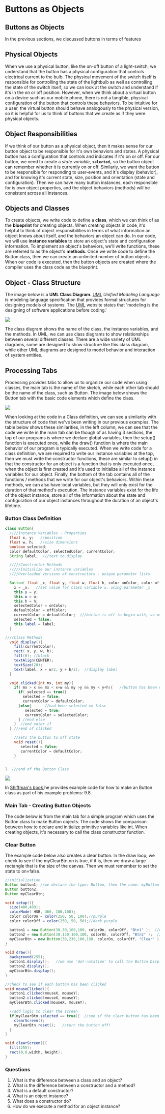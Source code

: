 # Buttons as Objects

## Buttons as Objects

In the previous sections, we discussed buttons in terms of features

## Physical Objects

When we use a physical button, like the on-off button of a light-switch, we understand that the button has a physical configuration that controls electrical current to the bulb. The physical movement of the switch itself is responsible for controlling the state of the lightbulb as well as controlling the state of the switch itself, so we can look at the switch and understand if it's in the on or off position. However, when we think about a virtual button on a device such as our mobile phone, there is not a tangible, physical configuration of the button that controls these behaviors. To be intuitive for a user, the virtual button should behave analogously to the physical version, so it is helpful for us to think of buttons that we create as if they were physical objects.

## Object Responsibilities

If we think of our button as a physical object, then it makes sense for our button object to be responsible for it's own behaviors and states. A physical button has a configuration that controls and indicates if it's on or off. For our button, we need to create a _state variable_, **`selected,`** so the button object can remember whether it is currently on or off. Similarly, we want the button to be responsible for responding to user-events, and it's display \(behavior\), and for knowing it's current state, size, position and orientation \(state and configuration\). Then we can have many button instances, each responsible for is own object properties, and the object behaviors \(methods\) will be consistent across all instances.

## Objects and Classes

To create objects, we write code to define a **class**, which we can think of as the **blueprint** for creating objects. When creating objects in code, it's helpful to think of object responsibilities in terms of what information an object knows about itself, and the behaviors an object can do. In our code, we will use **instance variables** to store an object's state and configuration information. To implement an object's behaviors, we'll write functions, these are referred to as the object's **methods**. Once we write code to define the Button class, then we can create an unlimited number of button objects. When our code is executed, then the button objects are created where the compiler uses the class code as the blueprint.

## Object - Class Structure

The image below is a **UML Class Diagram**. [UML](http://www.omg.org/gettingstarted/what_is_uml.htm) _Unified Modeling Language_ is modeling language specification that provides formal structures for designing models of systems. The [UML](http://www.omg.org/gettingstarted/what_is_uml.htm) website states that 'modeling is the designing of software applications before coding.'

![](../../.gitbook/assets/screen-shot-2019-04-01-at-7.45.41-am.png)

The class diagram shows the name of the class, the instance variables, and the methods. In UML, we can use class diagrams to show relationships between several different classes. There are a wide variety of UML diagrams, some are designed to show structure like this class diagram, while other UML diagrams are designed to model behavior and interaction of system entities.

## Processing Tabs

Processing provides tabs to allow us to organize our code when using classes, the main tab is the name of the sketch, while each other tab should be the name of the class, such as Button. The image below shows the Button tab with the basic code elements which define the class.

![](../../.gitbook/assets/screen-shot-2019-04-01-at-7.49.44-am.png)

When looking at the code in a Class definition, we can see a similarity with the structure of code that we've been writing in our previous examples. The table below shows these similarities, in the left column, we can see that the code we write in the main tab can be though of as having 3 sections, the top of our programs is where we declare global variables, then the setup\(\) function is executed once, while the draw\(\) function is where the main behavior of our program is typically executed. When we write code for a class definition, we are required to write our instance variables at the top, then we must write the constructor functions, these are similar to setup\(\) in that the constructor for an object is a function that is only executed once, when the object is first created and it's used to initialize all of the instance variables for our object. Finally, the bottom of the tab contains all of the functions / methods that we write for our object's behaviors. Within these methods, we can also have local variables, but they will only exist for the duration of that method's execution. The instance variables exist for the life of the object instance, store all of the information about the state and configuration of our object instances throughout the duration of an object's lifetime.

### Button Class Definition

```java
class Button{
  ////Instance Variables - Properties
  float x, y;   //position
  float w, h;   //size dimensions
  boolean selected;
  color defaultColor, selectedColor, currentColor;
  String label;  ///text to display

  /////Constructor Methods
  /////Initialize our instance variables
  ////Overloaded versions of constructors - unique parameter lists

  Button( float _x, float y, float w, float h, color onColor, color offColor, String label){
    x = _x;   //set value for class variable x, using parameter _x
    this.y = y;
    this.w = w; 
    this.h = h;
    selectedColor = onColor;
    defaultColor = offColor;
    currentColor = defaultColor;  ///button is off to begin with, so use default color 
    selected = false;
    this.label = label;
  }

////Class Methods
  void display(){
    fill(currentColor);
    rect( x, y, w, h);
    fill(0); //black
    textAlign(CENTER);
    textSize(20);
    text(label, x + w/2, y + h/2);  //display label
  }

  void clicked(int mx, int my){
    if( mx > x && mx < x+w && my >y && my < y+h){   //button has been clicked
      if( selected == true){
        selected = false;
        currentColor = defaultColor;
      }else{      //had been selected == false
         selected = true;
         currentColor = selectedColor;
      } //end else
    }  //end outer if
  } ///end of clicked

    //sets the button to off state
    void reset(){
       selected = false;
       currentColor = defaultColor;
    }


}  ///end of the Button Class
```

![](../../.gitbook/assets/mainvsclass.png)

In [Shiffman's book](http://learningprocessing.org),he provides example code for how to make an Button class as part of his example problems: 9.8.

### Main Tab - Creating Button Objects

The code below is from the main tab for a simple program which uses the Button class to make Button objects. The code shows the comparison between how to declare and initialize primitive variables like int. When creating objects, it's necessary to call the class constructor function.

### Clear Button

The example code below also creates a clear button. In the draw loop, we check to see if the myClearBtn.on is true, if it is, then we draw a large rectangle that is the size of the canvas. Then we must remember to set the state to on=false.

```java
//initialization
Button button1; //we declare the type: Button, then the name: myButton
Button button2;
Button myClearBtn;

void setup(){
  size(400,400);
  colorMode( HSB, 360, 100,100);
  color colorOn = color(250, 50, 100);//purple
  color colorOff = color(250, 50, 50);//dark purple

  button1 = new Button(30,30,100,100, colorOn, colorOff, "Btn1" );  //create object-instance using 'new' keyword, call a constructor
  button2 = new Button(30,130,100,100, colorOn, colorOff, "Btn2" );  //create object-instance using 'new' keyword, call a constructor
  myClearBtn = new Button(30,230,100,100, colorOn, colorOff, "Clear" );  //create object-instance using 'new' keyword, call a constructor
}                            

void draw(){
  background(255);
  button1.display();   //we use 'dot-notation' to call the Button Display() method
  button2.display();
  myClearBtn.display();
}

//check to see if each button has been clicked
void mouseClicked(){
  button1.clicked(mouseX, mouseY); 
  button2.clicked(mouseX, mouseY);
  myClearBtn.clicked(mouseX, mouseY);

  //add logic to clear the screen
  if(myClearBtn.selected == true){  //see if the clear button has been clicked
    clearScreen();
    myClearBtn.reset();   //turn the button off!
  }
}

void clearScreen(){
  fill(255);
  rect(0,0,width, height);
}
```

### Questions

1. What is the difference between a class and an object?
2. What is the difference between a constructor and a method?
3. What is a default constructor?
4. What is an object instance?
5. What does a constructor do?
6. How do we execute a method for an object instance?

